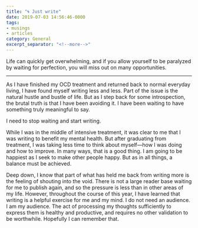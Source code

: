 ```yaml
---
title: "🌀 Just write"
date: 2019-07-03 14:56:46-0000
tags:
- musings
- articles
category: General
excerpt_separator: "<!--more-->"
---
```


Life can quickly get overwhelming, and if you allow yourself to be paralyzed by waiting for perfection, you will miss out on many opportunities.

<!--more-->

***

As I have finished my OCD treatment and returned back to normal everyday living, I have found myself writing less and less. Part of the issue is the natural hustle and bustle of life. But as I step back for some introspection, the brutal truth is that I have been avoiding it. I have been waiting to have something truly meaningful to say.

I need to stop waiting and start writing.

While I was in the middle of intensive treatment, it was clear to me that I was writing to benefit my mental health. But after graduating from treatment, I was taking less time to think about myself—how I was doing and how to improve. In many ways, that is a good thing. I am going to be happiest as I seek to make other people happy. But as in all things, a balance must be achieved.

Deep down, I know that part of what has held me back from writing more is the feeling of shouting into the void. There is not a large reader base waiting for me to publish again, and so the pressure is less than in other areas of my life. However, throughout the course of this year, I have learned that writing is a helpful exercise for me and my mind. I do not need an audience. I am my audience. The act of processing my thoughts sufficiently to express them is healthy and productive, and requires no other validation to be worthwhile. Hopefully I can remember that.